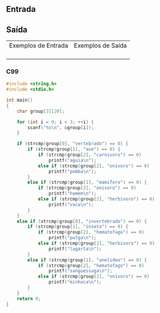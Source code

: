 <html>
<body style="padding: 10px 0px;">
    <div class="header">
<h1></h1>
        <div class="problem">
            <div class="description">
                <p>
</p>
            </div>
            <h2>Entrada</h2>
            <div class="input">
                <p>
</p>
            </div>
            <h2>Saída</h2>
            <div class="output">
                <p>
</p>
            </div>
            <div class="both"></div>
            <table>
                <tbody>
                    <tr>
                        <td>Exemplos de Entrada</td>
                        <td>Exemplos de Saída</td>
                    </tr>
                    <tr>
                        <td class="division">
                            <p>
</p>
                            </p>
                        </td>
                        <td>
                            <p>
</p>
                            </p>
                        </td>
                    </tr>
                </tbody>
            </table>
        </div>
    </div>
</body>
</html>

### C99

```c
#include <string.h>
#include <stdio.h>

int main()
{
    char group[3][20];

    for (int i = 0; i < 3; ++i) {
        scanf("%s\n", &group[i]);
    }

    if (strcmp(group[0], "vertebrado") == 0) {
        if (strcmp(group[1], "ave") == 0) {
            if (strcmp(group[2], "carnivoro") == 0)
                printf("aguia\n");
            else if (strcmp(group[2], "onivoro") == 0)
                printf("pomba\n");
        }
        else if (strcmp(group[1], "mamifero") == 0) {
            if (strcmp(group[2], "onivoro") == 0)
                printf("homem\n");
            else if (strcmp(group[2], "herbivoro") == 0)
                printf("vaca\n");
        }
    }
    else if (strcmp(group[0], "invertebrado") == 0) {
        if (strcmp(group[1], "inseto") == 0) {
            if (strcmp(group[2], "hematofago") == 0)
                printf("pulga\n");
            else if (strcmp(group[2], "herbivoro") == 0)
                printf("lagarta\n");
        }
        else if (strcmp(group[1], "anelideo") == 0) {
            if (strcmp(group[2], "hematofago") == 0)
                printf("sanguessuga\n");
            else if (strcmp(group[2], "onivoro") == 0)
                printf("minhoca\n");
        }
    }
    return 0;
}
```
